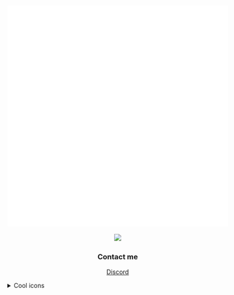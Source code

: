 <div align="center">
    <img src="/readme.svg" alt="Hi">
</div>

<p align="center">
<img src="https://media.tenor.com/_E15X0ER8qAAAAAd/strangelove-jack-ripper.gif"/>

</p>

<h3 align="center"> Contact me </h3>
<p align="center">
<a href="https://discord.com/users/308622737730174979">Discord</a>
</p>

<details>
<summary>Cool icons</summary>
<p align="center">
    <img src="https://skillicons.dev/icons?i=ts,java,dart,rust,js,git,nodejs,figma,mongodb,github,idea,regex,flutter&theme=dark" />
    <img src="/github-metrics.svg"/>
</p>
</details>

<!---
callisto-jovy/callisto-jovy is a ✨ special ✨ repository because its `README.md` (this file) appears on your GitHub profile.
You can click the Preview link to take a look at your changes.
--->
